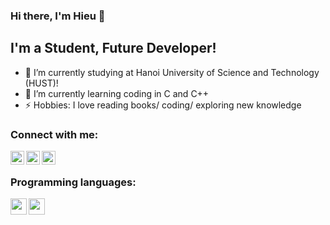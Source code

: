 ### Hi there, I'm Hieu 👋

## I'm a Student, Future Developer!
- 🔭 I’m currently studying at Hanoi University of Science and Technology (HUST)!
- 🌱 I’m currently learning coding in C and C++ 
- ⚡ Hobbies: I love reading books/ coding/ exploring new knowledge

### Connect with me:

[<img align="left" alt="hieutran | Facebook" width="22px" src="https://cdn.jsdelivr.net/npm/simple-icons@v3/icons/facebook.svg" />][facebook]
[<img align="left" alt="hieutran | Instagram" width="22px" src="https://cdn.jsdelivr.net/npm/simple-icons@v3/icons/instagram.svg" />][instagram]
[<img align="left" alt="hieutran | Github" width="22px" src="https://cdn.jsdelivr.net/npm/simple-icons@v3/icons/github.svg" />][github]

<br />

### Programming languages:

<img align="left" width="26px" src="https://github.com/gilbarbara/logos/blob/master/logos/c-plusplus.svg" />
<img align="left" width="26px" src="https://github.com/gilbarbara/logos/blob/master/logos/c.svg" />


<br />
<br />


[instagram]: https://instagram.com/codeSTACKr
[facebook]: https://www.facebook.com/hieutran2908
[github]: https://github.com/hieutran29

